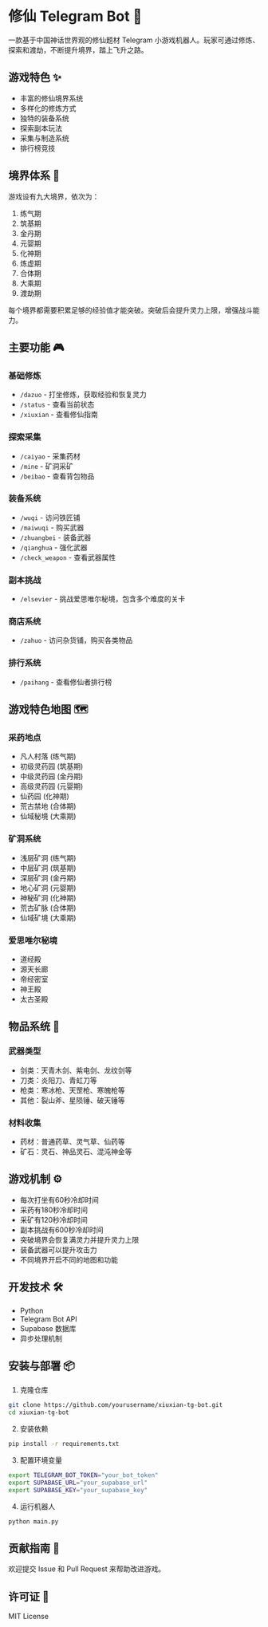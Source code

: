 # 修仙 Telegram Bot 🔮

一款基于中国神话世界观的修仙题材 Telegram 小游戏机器人。玩家可通过修炼、探索和渡劫，不断提升境界，踏上飞升之路。

## 游戏特色 ✨

- 丰富的修仙境界系统
- 多样化的修炼方式
- 独特的装备系统
- 探索副本玩法
- 采集与制造系统
- 排行榜竞技

## 境界体系 🌟

游戏设有九大境界，依次为：

1. 练气期
2. 筑基期
3. 金丹期
4. 元婴期
5. 化神期
6. 炼虚期
7. 合体期
8. 大乘期
9. 渡劫期

每个境界都需要积累足够的经验值才能突破。突破后会提升灵力上限，增强战斗能力。

## 主要功能 🎮

### 基础修炼
- `/dazuo` - 打坐修炼，获取经验和恢复灵力
- `/status` - 查看当前状态
- `/xiuxian` - 查看修仙指南

### 探索采集
- `/caiyao` - 采集药材
- `/mine` - 矿洞采矿
- `/beibao` - 查看背包物品

### 装备系统
- `/wuqi` - 访问铁匠铺
- `/maiwuqi` - 购买武器
- `/zhuangbei` - 装备武器
- `/qianghua` - 强化武器
- `/check_weapon` - 查看武器属性

### 副本挑战
- `/elsevier` - 挑战爱思唯尔秘境，包含多个难度的关卡

### 商店系统
- `/zahuo` - 访问杂货铺，购买各类物品

### 排行系统
- `/paihang` - 查看修仙者排行榜

## 游戏特色地图 🗺️

### 采药地点
- 凡人村落 (练气期)
- 初级灵药园 (筑基期)
- 中级灵药园 (金丹期)
- 高级灵药园 (元婴期)
- 仙药园 (化神期)
- 荒古禁地 (合体期)
- 仙域秘境 (大乘期)

### 矿洞系统
- 浅层矿洞 (练气期)
- 中层矿洞 (筑基期)
- 深层矿洞 (金丹期)
- 地心矿洞 (元婴期)
- 神秘矿洞 (化神期)
- 荒古矿脉 (合体期)
- 仙域矿境 (大乘期)

### 爱思唯尔秘境
- 道经殿
- 源天长廊
- 帝经密室
- 神王殿
- 太古圣殿

## 物品系统 💎

### 武器类型
- 剑类：天青木剑、紫电剑、龙纹剑等
- 刀类：炎阳刀、青虹刀等
- 枪类：寒冰枪、天罡枪、寒魄枪等
- 其他：裂山斧、星陨锤、破天锤等

### 材料收集
- 药材：普通药草、灵气草、仙药等
- 矿石：灵石、神品灵石、混沌神金等

## 游戏机制 ⚙️

- 每次打坐有60秒冷却时间
- 采药有180秒冷却时间
- 采矿有120秒冷却时间
- 副本挑战有600秒冷却时间
- 突破境界会恢复满灵力并提升灵力上限
- 装备武器可以提升攻击力
- 不同境界开启不同的地图和功能

## 开发技术 🛠️

- Python
- Telegram Bot API
- Supabase 数据库
- 异步处理机制

## 安装与部署 📦

1. 克隆仓库
```bash
git clone https://github.com/yourusername/xiuxian-tg-bot.git
cd xiuxian-tg-bot
```

2. 安装依赖
```bash
pip install -r requirements.txt
```

3. 配置环境变量
```bash
export TELEGRAM_BOT_TOKEN="your_bot_token"
export SUPABASE_URL="your_supabase_url"
export SUPABASE_KEY="your_supabase_key"
```

4. 运行机器人
```bash
python main.py
```

## 贡献指南 🤝

欢迎提交 Issue 和 Pull Request 来帮助改进游戏。

## 许可证 📄

MIT License
